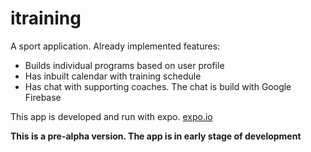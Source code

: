itraining
=========

A sport application. Already implemented features:
* Builds individual programs based on user profile
* Has inbuilt calendar with training schedule
* Has chat with supporting coaches. The chat is build with Google Firebase

This app is developed and run with expo.
[expo.io](https://expo.io/)

**This is a pre-alpha version. The app is in early stage of development**